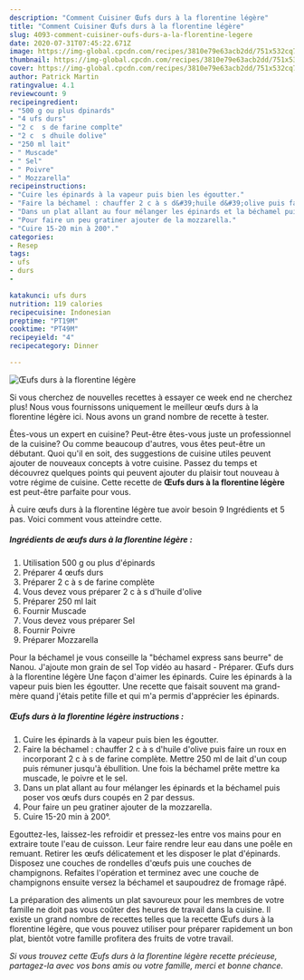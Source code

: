 ```yaml
---
description: "Comment Cuisiner Œufs durs à la florentine légère"
title: "Comment Cuisiner Œufs durs à la florentine légère"
slug: 4093-comment-cuisiner-oufs-durs-a-la-florentine-legere
date: 2020-07-31T07:45:22.671Z
image: https://img-global.cpcdn.com/recipes/3810e79e63acb2dd/751x532cq70/oeufs-durs-a-la-florentine-legere-photo-principale-de-la-recette.jpg
thumbnail: https://img-global.cpcdn.com/recipes/3810e79e63acb2dd/751x532cq70/oeufs-durs-a-la-florentine-legere-photo-principale-de-la-recette.jpg
cover: https://img-global.cpcdn.com/recipes/3810e79e63acb2dd/751x532cq70/oeufs-durs-a-la-florentine-legere-photo-principale-de-la-recette.jpg
author: Patrick Martin
ratingvalue: 4.1
reviewcount: 9
recipeingredient:
- "500 g ou plus dpinards"
- "4 ufs durs"
- "2 c  s de farine complte"
- "2 c  s dhuile dolive"
- "250 ml lait"
- " Muscade"
- " Sel"
- " Poivre"
- " Mozzarella"
recipeinstructions:
- "Cuire les épinards à la vapeur puis bien les égoutter."
- "Faire la béchamel : chauffer 2 c à s d&#39;huile d&#39;olive puis faire un roux en incorporant 2 c à s de farine complète. Mettre 250 ml de lait d&#39;un coup puis rémuner jusqu&#39;à ébullition. Une fois la béchamel prête mettre ka muscade, le poivre et le sel."
- "Dans un plat allant au four mélanger les épinards et la béchamel puis poser vos œufs durs coupés en 2 par dessus."
- "Pour faire un peu gratiner ajouter de la mozzarella."
- "Cuire 15-20 min à 200°."
categories:
- Resep
tags:
- ufs
- durs
- 

katakunci: ufs durs  
nutrition: 119 calories
recipecuisine: Indonesian
preptime: "PT19M"
cooktime: "PT49M"
recipeyield: "4"
recipecategory: Dinner

---
```



![Œufs durs à la florentine légère](https://img-global.cpcdn.com/recipes/3810e79e63acb2dd/751x532cq70/oeufs-durs-a-la-florentine-legere-photo-principale-de-la-recette.jpg)

Si vous cherchez de nouvelles recettes à essayer ce week end ne cherchez plus! Nous vous fournissons uniquement le meilleur œufs durs à la florentine légère ici. Nous avons un grand nombre de recette à tester.

Êtes-vous un expert en cuisine? Peut-être êtes-vous juste un professionnel de la cuisine? Ou comme beaucoup d'autres, vous êtes peut-être un débutant. Quoi qu'il en soit, des suggestions de cuisine utiles peuvent ajouter de nouveaux concepts à votre cuisine. Passez du temps et découvrez quelques points qui peuvent ajouter du plaisir tout nouveau à votre régime de cuisine. Cette recette de <strong> Œufs durs à la florentine légère </strong> est peut-être parfaite pour vous.

<!--inarticleads1-->

À cuire œufs durs à la florentine légère tue avoir besoin 9 Ingrédients et 5 pas. Voici comment vous atteindre cette.

##### Ingrédients de œufs durs à la florentine légère :

1. Utilisation 500 g ou plus d&#39;épinards
1. Préparer 4 œufs durs
1. Préparer 2 c à s de farine complète
1. Vous devez vous préparer 2 c à s d&#39;huile d&#39;olive
1. Préparer 250 ml lait
1. Fournir  Muscade
1. Vous devez vous préparer  Sel
1. Fournir  Poivre
1. Préparer  Mozzarella


Pour la béchamel je vous conseille la &#34;béchamel express sans beurre&#34; de Nanou. J&#39;ajoute mon grain de sel Top vidéo au hasard - Préparer. Œufs durs à la florentine légère Une façon d&#39;aimer les épinards. Cuire les épinards à la vapeur puis bien les égoutter. Une recette que faisait souvent ma grand-mère quand j&#39;étais petite fille et qui m&#39;a permis d&#39;apprécier les épinards. 

<!--inarticleads2-->

##### Œufs durs à la florentine légère instructions :

1. Cuire les épinards à la vapeur puis bien les égoutter.
1. Faire la béchamel : chauffer 2 c à s d&#39;huile d&#39;olive puis faire un roux en incorporant 2 c à s de farine complète. Mettre 250 ml de lait d&#39;un coup puis rémuner jusqu&#39;à ébullition. Une fois la béchamel prête mettre ka muscade, le poivre et le sel.
1. Dans un plat allant au four mélanger les épinards et la béchamel puis poser vos œufs durs coupés en 2 par dessus.
1. Pour faire un peu gratiner ajouter de la mozzarella.
1. Cuire 15-20 min à 200°.


Egouttez-les, laissez-les refroidir et pressez-les entre vos mains pour en extraire toute l&#39;eau de cuisson. Leur faire rendre leur eau dans une poêle en remuant. Retirer les œufs délicatement et les disposer le plat d&#39;épinards. Disposez une couches de rondelles d&#39;œufs puis une couches de champignons. Refaites l&#39;opération et terminez avec une couche de champignons ensuite versez la béchamel et saupoudrez de fromage râpé. 

<!--inarticleads1-->

<p>
La préparation des aliments un plat savoureux pour les membres de votre famille ne doit pas vous coûter des heures de travail dans la cuisine. Il existe un grand nombre de recettes telles que la recette Œufs durs à la florentine légère, que vous pouvez utiliser pour préparer rapidement un bon plat, bientôt votre famille profitera des fruits de votre travail.
</p>

<p>
<i>Si vous trouvez cette Œufs durs à la florentine légère recette précieuse, partagez-la avec vos bons amis ou votre famille, merci et bonne chance.</i>
</p>
